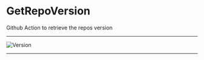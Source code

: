 # GetRepoVersion
Github Action to retrieve the repos version

---

![Version](https://img.shields.io/badge/Version-1.0.0-brightgreen)

---
